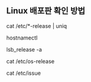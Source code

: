## Linux 배포판 확인 방법

cat /etc/*-release | uniq

hostnamectl

lsb_release -a

cat /etc/os-release

cat /etc/issue

